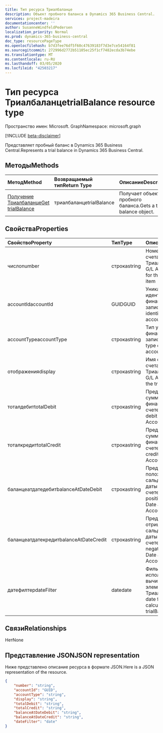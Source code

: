 ```yaml
---
title: Тип ресурса Триалбаланце
description: Объект пробного баланса в Dynamics 365 Business Central.
services: project-madeira
documentationcenter: ''
author: SusanneWindfeldPedersen
localization_priority: Normal
ms.prod: dynamics-365-business-central
doc_type: resourcePageType
ms.openlocfilehash: b7d3fee76df5f60c47639183f7d3e7ce54164f81
ms.sourcegitcommit: 272996d2772b51105ec25f1cf7482ecda3b74ebe
ms.translationtype: MT
ms.contentlocale: ru-RU
ms.lasthandoff: 03/05/2020
ms.locfileid: "42503217"
---
```

# <a name="trialbalance-resource-type"></a><span data-ttu-id="2aa2d-103">Тип ресурса Триалбаланце</span><span class="sxs-lookup"><span data-stu-id="2aa2d-103">trialBalance resource type</span></span>

<span data-ttu-id="2aa2d-104">Пространство имен: Microsoft. Graph</span><span class="sxs-lookup"><span data-stu-id="2aa2d-104">Namespace: microsoft.graph</span></span>

[!INCLUDE [beta-disclaimer](../../includes/beta-disclaimer.md)]

<span data-ttu-id="2aa2d-105">Представляет пробный баланс в Dynamics 365 Business Central.</span><span class="sxs-lookup"><span data-stu-id="2aa2d-105">Represents a trial balance in Dynamics 365 Business Central.</span></span>

## <a name="methods"></a><span data-ttu-id="2aa2d-106">Методы</span><span class="sxs-lookup"><span data-stu-id="2aa2d-106">Methods</span></span>

| <span data-ttu-id="2aa2d-107">Метод</span><span class="sxs-lookup"><span data-stu-id="2aa2d-107">Method</span></span>       | <span data-ttu-id="2aa2d-108">Возвращаемый тип</span><span class="sxs-lookup"><span data-stu-id="2aa2d-108">Return Type</span></span>  |<span data-ttu-id="2aa2d-109">Описание</span><span class="sxs-lookup"><span data-stu-id="2aa2d-109">Description</span></span>|
|:---------------|:--------|:----------|
|[<span data-ttu-id="2aa2d-110">Получение Триалбаланце</span><span class="sxs-lookup"><span data-stu-id="2aa2d-110">Get trialBalance</span></span>](../api/dynamics-trialbalance-get.md)|<span data-ttu-id="2aa2d-111">триалбаланце</span><span class="sxs-lookup"><span data-stu-id="2aa2d-111">trialBalance</span></span>|<span data-ttu-id="2aa2d-112">Получает объект пробного баланса.</span><span class="sxs-lookup"><span data-stu-id="2aa2d-112">Gets a trial balance object.</span></span>|

## <a name="properties"></a><span data-ttu-id="2aa2d-113">Свойства</span><span class="sxs-lookup"><span data-stu-id="2aa2d-113">Properties</span></span>
| <span data-ttu-id="2aa2d-114">Свойство</span><span class="sxs-lookup"><span data-stu-id="2aa2d-114">Property</span></span>     | <span data-ttu-id="2aa2d-115">Тип</span><span class="sxs-lookup"><span data-stu-id="2aa2d-115">Type</span></span>   |<span data-ttu-id="2aa2d-116">Описание</span><span class="sxs-lookup"><span data-stu-id="2aa2d-116">Description</span></span>|
|:---------------|:--------|:----------|
|<span data-ttu-id="2aa2d-117">число</span><span class="sxs-lookup"><span data-stu-id="2aa2d-117">number</span></span>|<span data-ttu-id="2aa2d-118">строка</span><span class="sxs-lookup"><span data-stu-id="2aa2d-118">string</span></span>|<span data-ttu-id="2aa2d-119">Номер финансового счета для элемента Триалбаланце</span><span class="sxs-lookup"><span data-stu-id="2aa2d-119">The G/L Account number for the trialBalance item</span></span>|
|<span data-ttu-id="2aa2d-120">accountId</span><span class="sxs-lookup"><span data-stu-id="2aa2d-120">accountId</span></span>|<span data-ttu-id="2aa2d-121">GUID</span><span class="sxs-lookup"><span data-stu-id="2aa2d-121">GUID</span></span>|<span data-ttu-id="2aa2d-122">Уникальный идентификатор финансового счета записи.</span><span class="sxs-lookup"><span data-stu-id="2aa2d-122">The unique identifier for the G/L account of the record.</span></span>|
|<span data-ttu-id="2aa2d-123">accountType</span><span class="sxs-lookup"><span data-stu-id="2aa2d-123">accountType</span></span>|<span data-ttu-id="2aa2d-124">строка</span><span class="sxs-lookup"><span data-stu-id="2aa2d-124">string</span></span>|<span data-ttu-id="2aa2d-125">Тип учетной записи финансового счета записи.</span><span class="sxs-lookup"><span data-stu-id="2aa2d-125">The account type of the G/L account of the record.</span></span>|
|<span data-ttu-id="2aa2d-126">отображения</span><span class="sxs-lookup"><span data-stu-id="2aa2d-126">display</span></span>|<span data-ttu-id="2aa2d-127">строка</span><span class="sxs-lookup"><span data-stu-id="2aa2d-127">string</span></span>|<span data-ttu-id="2aa2d-128">Имя финансового счета для элемента Триалбаланце.</span><span class="sxs-lookup"><span data-stu-id="2aa2d-128">The G/L Account name for the trialBalance item.</span></span>|
|<span data-ttu-id="2aa2d-129">тоталдебит</span><span class="sxs-lookup"><span data-stu-id="2aa2d-129">totalDebit</span></span>|<span data-ttu-id="2aa2d-130">строка</span><span class="sxs-lookup"><span data-stu-id="2aa2d-130">string</span></span>|<span data-ttu-id="2aa2d-131">Представляет общую сумму дебета в финансовом счете.</span><span class="sxs-lookup"><span data-stu-id="2aa2d-131">Represents total debit amount in G/L Account.</span></span>|
|<span data-ttu-id="2aa2d-132">тоталкредит</span><span class="sxs-lookup"><span data-stu-id="2aa2d-132">totalCredit</span></span>|<span data-ttu-id="2aa2d-133">строка</span><span class="sxs-lookup"><span data-stu-id="2aa2d-133">string</span></span>|<span data-ttu-id="2aa2d-134">Представляет общую сумму кредита в финансовом счете.</span><span class="sxs-lookup"><span data-stu-id="2aa2d-134">Represents total credit amount in G/L Account.</span></span>|
|<span data-ttu-id="2aa2d-135">баланцеатдатедебит</span><span class="sxs-lookup"><span data-stu-id="2aa2d-135">balanceAtDateDebit</span></span>|<span data-ttu-id="2aa2d-136">строка</span><span class="sxs-lookup"><span data-stu-id="2aa2d-136">string</span></span>|<span data-ttu-id="2aa2d-137">Представляет положительное сальдо на сумму даты в финансовом счете.</span><span class="sxs-lookup"><span data-stu-id="2aa2d-137">Represents positive Balance at Date amount in G/L Account.</span></span>|
|<span data-ttu-id="2aa2d-138">баланцеатдатекредит</span><span class="sxs-lookup"><span data-stu-id="2aa2d-138">balanceAtDateCredit</span></span>|<span data-ttu-id="2aa2d-139">строка</span><span class="sxs-lookup"><span data-stu-id="2aa2d-139">string</span></span>|<span data-ttu-id="2aa2d-140">Представляет отрицательное сальдо на сумму даты в финансовом счете.</span><span class="sxs-lookup"><span data-stu-id="2aa2d-140">Represents negative Balance at Date amount in G/L Account.</span></span>|
|<span data-ttu-id="2aa2d-141">датефилтер</span><span class="sxs-lookup"><span data-stu-id="2aa2d-141">dateFilter</span></span>|<span data-ttu-id="2aa2d-142">date</span><span class="sxs-lookup"><span data-stu-id="2aa2d-142">date</span></span>|<span data-ttu-id="2aa2d-143">Фильтр даты, используемый для вычисления элементов Триалбаланце.</span><span class="sxs-lookup"><span data-stu-id="2aa2d-143">The date filter used to calculate the trialBalance items.</span></span>|


## <a name="relationships"></a><span data-ttu-id="2aa2d-144">Связи</span><span class="sxs-lookup"><span data-stu-id="2aa2d-144">Relationships</span></span>
<span data-ttu-id="2aa2d-145">Нет</span><span class="sxs-lookup"><span data-stu-id="2aa2d-145">None</span></span>

## <a name="json-representation"></a><span data-ttu-id="2aa2d-146">Представление JSON</span><span class="sxs-lookup"><span data-stu-id="2aa2d-146">JSON representation</span></span>

<span data-ttu-id="2aa2d-147">Ниже представлено описание ресурса в формате JSON.</span><span class="sxs-lookup"><span data-stu-id="2aa2d-147">Here is a JSON representation of the resource.</span></span>


```json
{
    "number": "string",
    "accountId": "GUID",
    "accountType": "string",
    "display": "string",
    "totalDebit": "string",
    "totalCredit": "string",
    "balanceAtDateDebit": "string",
    "balanceAtDateCredit": "string",
    "dateFilter": "date"
}

```

